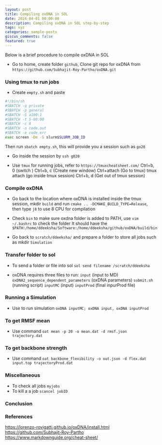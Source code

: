 ```yaml
---
layout: post
title: Compiling oxDNA in SOL
date: 2024-04-01 00:00:00
description: Compiling oxDNA in SOL step-by-step 
tags: xyz
categories: sample-posts
giscus_comments: false
featured: true
---
```


Below is a brief procedure to compile oxDNA in SOL 

- Go to home, create folder `github`, Clone git repo for oxDNA from `https://github.com/Subhajit-Roy-Partho/oxDNA.git`

### Using tmux to run jobs 

- Create `empty.sh` and paste 
```bash
#!/bin/sh
#SBATCH -q private
#SBATCH -p general
#SBATCH -G a100:1
#SBATCH -t 5-00:00
#SBATCH -c 8
#SBATCH -o code.out
#SBATCH -e code.err
exec screen -Dm -S slurm$SLURM_JOB_ID
```
Then run `sbatch empty.sh`, this will provide you a session such as `go20`

- Go inside the session by `ssh g020`

- Use `tmux` for running jobs, refer to `https://tmuxcheatsheet.com/`
Ctrl+b, 0 (switch )
Ctrl+b, c (Create new window)
Ctrl+attach (Go to tmux)
tmux attach (go inside tmux session)
Ctrl+b, d (Get out of tmux session)

### Compile oxDNA 

- Go back to the location where oxDNA is installed inside the tmux session, mkdir `build` and run `cmake .. -DCMAKE_BUILD_TYPE=Release`, then type `j8` to use 8 CPU for compilation

- Check `bin` to make sure oxdna folder is added to PATH, use `vim ~/.bashrc` to check the folder
It should have the `$PATH:/home/ddeeksha/Software:/home/ddeeksha/github/oxDNA/build/bin`

- Go back to `scratch/ddeeksha/` and prepare a folder to store all jobs such as mkdir `Simulation`

### Transfer folder to sol 

- To send a folder or file into sol `sol send filename /scratch/ddeeksha`

- oxDNA requires three files to run:
`input` (input to MD)
`oxDNA2_sequence_dependent_parameters` (oxDNA parameters)
`submit.sh` (running script)
`inputMC` (input)
`inputProd` (final inpurProd file)

### Running a Simulation 

- Use to run simulation `oxDNA inputMC; oxDNA input, oxDNA inputProd`

### To get RMSF mean 

- Use command `oat mean -p 20 -o mean.dat -d rmsf.json trajectory.dat`

### To get backbone strength 

- Use command `oat backbone_flexibility -o out.json -d flex.dat input.top trajectoryProd.dat`

### Miscellaneous

- To check all jobs `myjobs`
- To kill a a job `scancel jobID`

### Conclusion



### References

https://lorenzo-rovigatti.github.io/oxDNA/install.html
https://github.com/Subhajit-Roy-Partho
https://www.markdownguide.org/cheat-sheet/